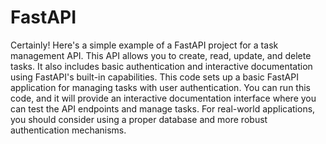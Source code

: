 # FastAPI
Certainly! Here's a simple example of a FastAPI project for a task management API. This API allows you to create, read, update, and delete tasks. It also includes basic authentication and interactive documentation using FastAPI's built-in capabilities.
This code sets up a basic FastAPI application for managing tasks with user authentication. You can run this code, and it will provide an interactive documentation interface where you can test the API endpoints and manage tasks. For real-world applications, you should consider using a proper database and more robust authentication mechanisms.
